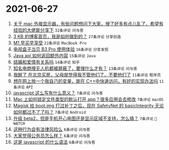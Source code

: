 # 2021-06-27

1. [关于 mac 外接显示器，有些问题想问下大家，搜了好多有点儿乱了，希望有经验的大佬能分享下](https://www.v2ex.com/t/786015) `32条评论` `问与答`
1. [3 KB 的博客首页，我是如何做到的？](https://www.v2ex.com/t/786028) `27条评论` `分享创造`
1. [M1 早买早享受](https://www.v2ex.com/t/786045) `22条评论` `MacBook Pro`
1. [电视盒子当贝 B3 Pro 使用体验](https://www.v2ex.com/t/786036) `16条评论` `分享发现`
1. [Java api 如何返回额外内容](https://www.v2ex.com/t/786021) `15条评论` `Java`
1. [结婚和爱情有关系吗](https://www.v2ex.com/t/786038) `14条评论` `知乎`
1. [知名电商搜无人机都被屏蔽了，要搜什么才有？](https://www.v2ex.com/t/786069) `13条评论` `问与答`
1. [我醉了 在北京买房，父母就觉得我不管他们了，不要他们了](https://www.v2ex.com/t/786073) `11条评论` `程序员`
1. [想在网上放一个我自己的变量，能在 C++中快速访问，有好的实现办法吗](https://www.v2ex.com/t/786052) `11条评论` `API`
1. [javascript 这么写有什么意义？](https://www.v2ex.com/t/786051) `7条评论` `问与答`
1. [Mac 上如何锁定文件类型的默认打开 app？很多应用会去修改](https://www.v2ex.com/t/786031) `7条评论` `macOS`
1. [Magisk 给 boot.img 打过补丁之后，现在 SafetyNet 的 basicIntegrity 无论如何都过不了了吗？](https://www.v2ex.com/t/786029) `7条评论` `Android`
1. [升级 beta2，但是手机开心电图还是显示区域不支持，怎么搞？](https://www.v2ex.com/t/786012) `7条评论` ` WATCH`
1. [这种行为会有法律风险么](https://www.v2ex.com/t/786067) `6条评论` `问与答`
1. [大家觉得公务员怎么样？](https://www.v2ex.com/t/786066) `6条评论` `问与答`
1. [这是 javascript 的什么语法](https://www.v2ex.com/t/786022) `6条评论` `问与答`
